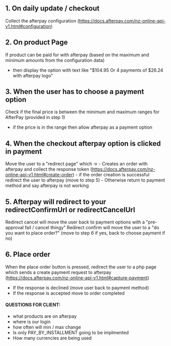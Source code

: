 ## 1. On daily update / checkout

Collect the afterpay configuration (https://docs.afterpay.com/nz-online-api-v1.html#configuration)

## 2. On product Page

If product can be paid for with afterpay (based on the maximum and minimum amounts from the configuration data)
- then display the option with text like "$104.95 Or 4 payments of $26.24 with afterpay logo"

## 3. When the user has to choose a payment option

Check if the final price is between the minimum and maximum ranges for AfterPay (provided in step 1)
- if the price is in the range then allow afterpay as a payment option

## 4. When the checkout afterpay option is clicked in payment

Move the user to a "redirect page" which ->
    - Creates an order with afterpay and collect the response token (https://docs.afterpay.com/nz-online-api-v1.html#create-order)
    - if the order creation is successful redirect the user to afterpay (move to step 5)
    - Otherwise return to payment method and say afterpay is not working

## 5. Afterpay will redirect to your redirectConfirmUrl or redirectCancelUrl

Redirect cancel will move the user back to payment options with a "pre-approval fail / cancel thingy"
Redirect confirm will move the user to a "do you want to place order?" (move to step 6 if yes, back to choose payment if no)

## 6. Place order

When the place order button is pressed, redirect the user to a php page which sends a create payment request to afterpay (https://docs.afterpay.com/nz-online-api-v1.html#capture-payment)
 - If the response is declined (move user back to payment method)
 - If the response is accepted move to order completed


#### QUESTIONS FOR CLIENT:
- what products are on afterpay
- where is our login
- how often will min / max change
- Is only PAY_BY_INSTALLMENT going to be implmented
- How many currencies are being used
